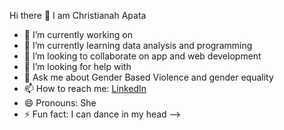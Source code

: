 Hi there 👋
I am Christianah Apata



- 🔭 I’m currently working on 
- 🌱 I’m currently learning data analysis and programming
- 👯 I’m looking to collaborate on app and web development 
- 🤔 I’m looking for help with 
- 💬 Ask me about Gender Based Violence and gender equality 
- 📫 How to reach me: [LinkedIn](https://www.linkedin.com/in/christianah-apata-789a43298/)
- 😄 Pronouns: She
- ⚡ Fun fact: I can dance in my head
-->

